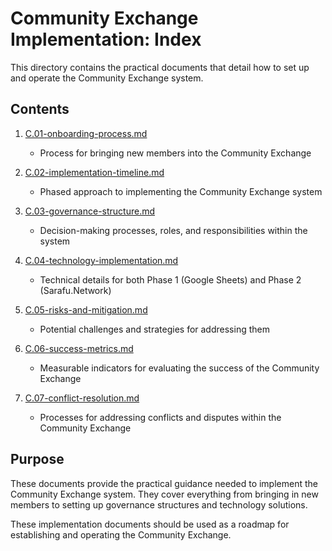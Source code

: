 # Community Exchange Implementation: Index

This directory contains the practical documents that detail how to set up and operate the Community Exchange system.

## Contents

1. [C.01-onboarding-process.md](/notes/ics/ccc/v0.2/C-Implementation/C.01-onboarding-process.md)
   - Process for bringing new members into the Community Exchange

2. [C.02-implementation-timeline.md](/notes/ics/ccc/v0.2/C-Implementation/C.02-implementation-timeline.md)
   - Phased approach to implementing the Community Exchange system

3. [C.03-governance-structure.md](/notes/ics/ccc/v0.2/C-Implementation/C.03-governance-structure.md)
   - Decision-making processes, roles, and responsibilities within the system

4. [C.04-technology-implementation.md](/notes/ics/ccc/v0.2/C-Implementation/C.04-technology-implementation.md)
   - Technical details for both Phase 1 (Google Sheets) and Phase 2 (Sarafu.Network)

5. [C.05-risks-and-mitigation.md](/notes/ics/ccc/v0.2/C-Implementation/C.05-risks-and-mitigation.md)
   - Potential challenges and strategies for addressing them

6. [C.06-success-metrics.md](/notes/ics/ccc/v0.2/C-Implementation/C.06-success-metrics.md)
   - Measurable indicators for evaluating the success of the Community Exchange

7. [C.07-conflict-resolution.md](/notes/ics/ccc/v0.2/C-Implementation/C.07-conflict-resolution.md)
   - Processes for addressing conflicts and disputes within the Community Exchange

## Purpose

These documents provide the practical guidance needed to implement the Community Exchange system. They cover everything from bringing in new members to setting up governance structures and technology solutions.

These implementation documents should be used as a roadmap for establishing and operating the Community Exchange.